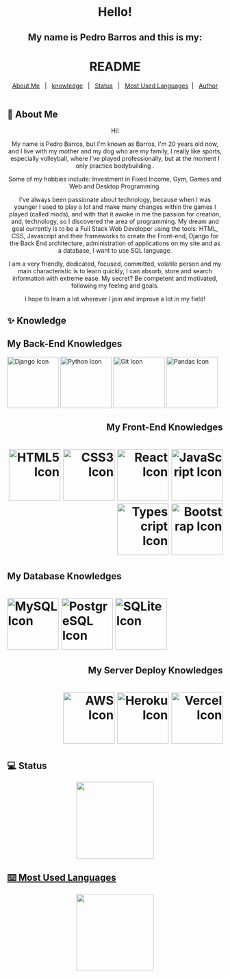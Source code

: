<div id="top" align="center">
  <h1>Hello!</h1>
  <h2>My name is Pedro Barros and this is my:</h2>
</div>

<h1 align="center">README</h1>



<div align="center">
  <a href="#dart-about-me">About Me</a> &#xa0; | &#xa0; 
  <a href="#sparkles-knowledge">knowledge</a> &#xa0; | &#xa0;
  <a href="#computer-status">Status</a> &#xa0; | &#xa0;
	<a href=#keyboard-most-used-languages>Most Used Languages</a>&#xa0; | &#xa0;
  <a href="https://github.com/g0d1-prog" target="_blank">Author</a>
  
</div>

<br>

## :dart: About Me ##
<div align="center">

Hi! 

My name is Pedro Barros, but I'm known as Barros, I'm 20 years old now, and I live with my mother and my dog ​​who are my family, I really like sports, especially volleyball, where I've played professionally, but at the moment I only practice bodybuilding . 

Some of my hobbies include: Investment in Fixed Income, Gym, Games and Web and Desktop Programming.

 I've always been passionate about technology, because when I was younger I used to play a lot and make many changes within the games I played (called mods), and with that it awoke in me the passion for creation, and, technology, so I discovered the area of ​​programming. My dream and goal currently is to be a Full Stack Web Developer using the tools: HTML, CSS, Javascript and their frameworks to create the Front-end, Django for the Back End architecture, administration of applications on my site and as a database, I want to use SQL language. 

I am a very friendly, dedicated, focused, committed, volatile person and my main characteristic is to learn quickly, I can absorb, store and search information with extreme ease. My secret? Be competent and motivated, following my feeling and goals. 

I hope to learn a lot wherever I join and improve a lot in my field!
	
</div>

## :sparkles: Knowledge ##

<div align="left">
	<h2>My Back-End Knowledges</h2>
	<h>
		<img src="https://cdn.jsdelivr.net/gh/devicons/devicon/icons/django/django-plain-wordmark.svg" alt = "Django Icon" height= "120em"/>
        	<img src="https://cdn.jsdelivr.net/gh/devicons/devicon/icons/python/python-original-wordmark.svg" alt = "Python Icon" height = "120em"/>
		<img src="https://cdn.jsdelivr.net/gh/devicons/devicon/icons/git/git-plain-wordmark.svg" alt = "Git Icon" height = "120em"/>
		<img src="https://cdn.jsdelivr.net/gh/devicons/devicon/icons/pandas/pandas-original-wordmark.svg" alt = "Pandas Icon" height = "120em"/>
</div>        	
<div align = "right">
	<h2>My Front-End Knowledges</h2>
	<h1>
		<img src="https://cdn.jsdelivr.net/gh/devicons/devicon/icons/html5/html5-original-wordmark.svg" alt = "HTML5 Icon" height="120em"/>
		<img src="https://cdn.jsdelivr.net/gh/devicons/devicon/icons/css3/css3-original-wordmark.svg" alt = "CSS3 Icon" height="120em"/>
            	<img src="https://cdn.jsdelivr.net/gh/devicons/devicon/icons/react/react-original-wordmark.svg" alt = "React Icon" height="120em"/>
		<img src="https://cdn.jsdelivr.net/gh/devicons/devicon/icons/javascript/javascript-original.svg" alt = "JavaScript Icon" height = "120em"/>
		<img src="https://cdn.jsdelivr.net/gh/devicons/devicon/icons/typescript/typescript-original.svg" alt = "Typescript Icon" height = "120em"/>
		<img src="https://cdn.jsdelivr.net/gh/devicons/devicon/icons/bootstrap/bootstrap-original-wordmark.svg" alt = "Bootstrap Icon" height = "120em"/>
	</h1>
</div>
<div align = "left">
	<h2>My Database Knowledges</h2>
	<h1>
            <img src="https://cdn.jsdelivr.net/gh/devicons/devicon/icons/mysql/mysql-original-wordmark.svg" alt = "MySQL Icon" height="120em"/>
            <img src="https://cdn.jsdelivr.net/gh/devicons/devicon/icons/postgresql/postgresql-original-wordmark.svg" alt = "PostgreSQL Icon" height="120em"/>
            <img src="https://cdn.jsdelivr.net/gh/devicons/devicon/icons/sqlite/sqlite-original-wordmark.svg" alt = "SQLite Icon" height = "120em"/>
	</h1>
<div align = "right">
	<h2>My Server Deploy Knowledges</h2>
	<h1>
            <img src="https://cdn.jsdelivr.net/gh/devicons/devicon/icons/amazonwebservices/amazonwebservices-original-wordmark.svg" alt = "AWS Icon" height="120em"/>
	    <img src="https://cdn.jsdelivr.net/gh/devicons/devicon/icons/heroku/heroku-plain-wordmark.svg" alt = "Heroku Icon" height = "120em"/>
	    <img src="https://cdn.jsdelivr.net/gh/devicons/devicon/icons/cmake/cmake-plain.svg" alt = "Vercel Icon" height = "120em"/>
	</h1>
</div>
	
## :computer: Status ##
<div align="center">
  <a href="https://github.com/g0d1-prog">
  <img height="180em" src="https://github-readme-stats.vercel.app/api?username=g0d1-prog&show_icons=true&theme=highcontrast&include_all_commits=true&count_private=true"/>
</div>
	
## :keyboard: Most Used Languages ##
<div align="center">
   <img height="180em" src="https://github-readme-stats.vercel.app/api/top-langs/?username=g0d1-prog&layout=compact&langs_count=7&theme=highcontrast"/>
</div>
